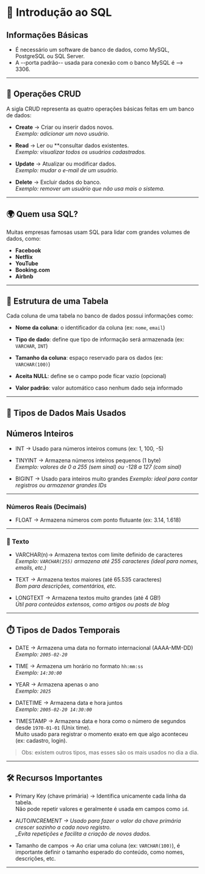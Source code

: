 # 📘 Introdução ao SQL

## Informações Básicas

- É necessário um software de banco de dados, como MySQL, PostgreSQL ou SQL Server.
- A --porta padrão-- usada para conexão com o banco MySQL é --> 3306.

---

## 🔄 Operações CRUD

A sigla CRUD representa as quatro operações básicas feitas em um banco de dados:

- **Create** → Criar ou inserir dados novos.  
  _Exemplo: adicionar um novo usuário._

- **Read** → Ler ou \*\*consultar dados existentes.  
  _Exemplo: visualizar todos os usuários cadastrados._

- **Update** → Atualizar ou modificar dados.  
  _Exemplo: mudar o e-mail de um usuário._

- **Delete** → Excluir dados do banco.  
  _Exemplo: remover um usuário que não usa mais o sistema._

---

## 🌍 Quem usa SQL?

Muitas empresas famosas usam SQL para lidar com grandes volumes de dados, como:

- **Facebook**
- **Netflix**
- **YouTube**
- **Booking.com**
- **Airbnb**

---

## 🧱 Estrutura de uma Tabela

Cada coluna de uma tabela no banco de dados possui informações como:

- **Nome da coluna**: o identificador da coluna (ex: `nome`, `email`)

- **Tipo de dado**: define que tipo de informação será armazenada (ex: `VARCHAR`, `INT`)

- **Tamanho da coluna**: espaço reservado para os dados (ex: `VARCHAR(100)`)

- **Aceita NULL**: define se o campo pode ficar vazio (opcional)

- **Valor padrão**: valor automático caso nenhum dado seja informado

---

## 🧮 Tipos de Dados Mais Usados

## Números Inteiros

- INT → Usado para números inteiros comuns (ex: 1, 100, -5)

- TINYINT → Armazena números inteiros pequenos (1 byte)  
  _Exemplo: valores de 0 a 255 (sem sinal) ou -128 a 127 (com sinal)_

- BIGINT → Usado para inteiros muito grandes
  _Exemplo: ideal para contar registros ou armazenar grandes IDs_

---

### Números Reais (Decimais)

- FLOAT → Armazena números com ponto flutuante (ex: 3.14, 1.618)

---

### 📝 Texto

- VARCHAR(n)→ Armazena textos com limite definido de caracteres  
  _Exemplo: `VARCHAR(255)` armazena até 255 caracteres (ideal para nomes, emails, etc.)_

- TEXT → Armazena textos maiores (até 65.535 caracteres)  
  _Bom para descrições, comentários, etc._

- LONGTEXT → Armazena textos muito grandes (até 4 GB!)  
  _Útil para conteúdos extensos, como artigos ou posts de blog_

---

## ⏱️ Tipos de Dados Temporais

- DATE → Armazena uma data no formato internacional (AAAA-MM-DD)  
  _Exemplo: `2005-02-20`_

- TIME → Armazena um horário no formato `hh:mm:ss`  
  _Exemplo: `14:30:00`_

- YEAR → Armazena apenas o ano  
  _Exemplo: `2025`_

- DATETIME → Armazena data e hora juntos  
  _Exemplo: `2005-02-20 14:30:00`_

- TIMESTAMP → Armazena data e hora como o número de segundos desde `1970-01-01` (Unix time).  
  Muito usado para registrar o momento exato em que algo aconteceu (ex: cadastro, login).

> Obs: existem outros tipos, mas esses são os mais usados no dia a dia.

---

## 🛠️ Recursos Importantes

- Primary Key (chave primária) → Identifica unicamente cada linha da tabela.  
  Não pode repetir valores e geralmente é usada em campos como `id`.

- AUTO*INCREMENT → Usado para fazer o valor da chave primária crescer sozinho a cada novo registro.  
  \_Evita repetições e facilita a criação de novos dados.*

- Tamanho de campos → Ao criar uma coluna (ex: `VARCHAR(100)`), é importante definir o tamanho esperado do conteúdo, como nomes, descrições, etc.

---
